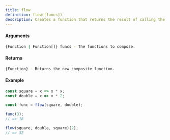 ```yaml
---
title: flow
definition: flow([funcs])
description: Creates a function that returns the result of calling the given functions in sequence, where each function consumes the return value of the function that precedes it.
---
```



#### Arguments


```bash
{Function | Function[]} funcs - The functions to compose.
```


#### Returns


```bash
{Function} - Returns the new composite function.
```


#### Example


```ts
const square = x => x * x;
const double = x => x * 2;

const func = flow(square, double);

func(3);
// => 18

flow(square, double, square)(2);
// => 32
```